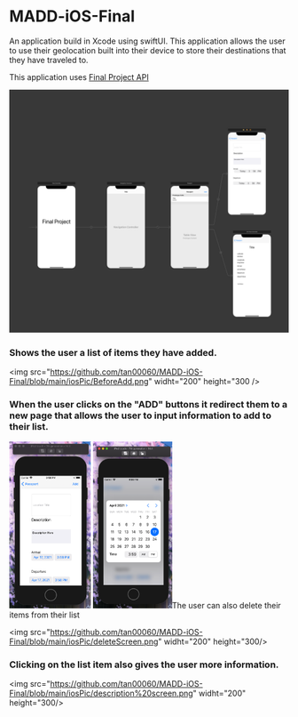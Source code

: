 # MADD-iOS-Final

An application build in Xcode using swiftUI. This application allows the user to use their geolocation built into their device to store their destinations that they have traveled to.

This application uses [Final Project API](https://lenczes.edumedia.ca/mad9137/final_api/)

<img src="https://github.com/tan00060/MADD-iOS-Final/blob/main/iosPic/allScreens.png"/>

### Shows the user a list of items they have added.

<img src="https://github.com/tan00060/MADD-iOS-Final/blob/main/iosPic/BeforeAdd.png" widht="200" height="300 />

### When the user clicks on the "ADD" buttons it redirect them to a new page that allows the user to input information to add to their list.

<img src="https://github.com/tan00060/MADD-iOS-Final/blob/main/iosPic/AddNewItem.png" widht="200" height="300"/>
<img src="https://github.com/tan00060/MADD-iOS-Final/blob/main/iosPic/CalanederView.png" widht="200" height="300/>
<img src="https://github.com/tan00060/MADD-iOS-Final/blob/main/iosPic/itemScreen.png"  widht="200" height="300/>

### The user can also delete their items from their list

<img src="https://github.com/tan00060/MADD-iOS-Final/blob/main/iosPic/deleteScreen.png"  widht="200" height="300/>

### Clicking on the list item also gives the user more information.

<img src="https://github.com/tan00060/MADD-iOS-Final/blob/main/iosPic/description%20screen.png"  widht="200" height="300/>


